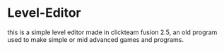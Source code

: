 # Level-Editor
this is a simple level editor made in clickteam fusion 2.5, an old program used to make simple or mid advanced games and programs.
